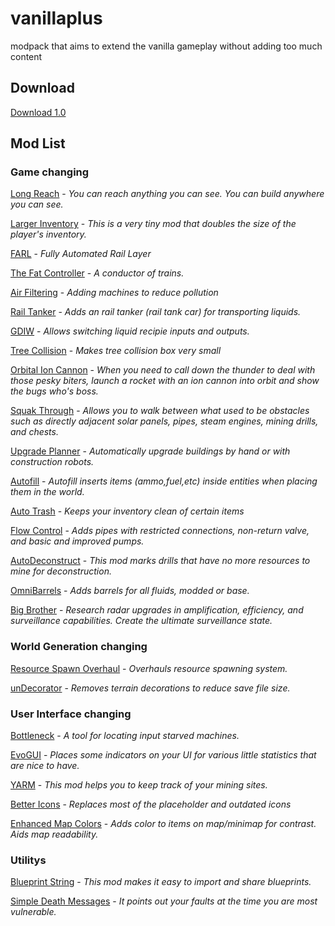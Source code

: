 # vanillaplus
modpack that aims to extend the vanilla gameplay without adding too much content

## Download
[Download 1.0](https://github.com/iMontouch/vanillaplus/raw/master/versions/vanillaplus_1.0.zip)

## Mod List
### Game changing
[Long Reach](https://mods.factorio.com/mods/jamesaguilar/long-reach) - *You can reach anything you can see. You can build anywhere you can see.*

[Larger Inventory](https://mods.factorio.com/mods/Rseding91/Larger%20Inventory) - *This is a very tiny mod that doubles the size of the player's inventory.*

[FARL](https://mods.factorio.com/mods/Choumiko/FARL) - *Fully Automated Rail Layer*

[The Fat Controller](https://mods.factorio.com/mods/Choumiko/TheFatController) - *A conductor of trains.*

[Air Filtering](https://mods.factorio.com/mods/Schorty/air-filtering) - *Adding machines to reduce pollution*

[Rail Tanker](https://mods.factorio.com/mods/Choumiko/RailTanker) - *Adds an rail tanker (rail tank car) for transporting liquids.*

[GDIW](https://mods.factorio.com/mods/DaCyclops/GDIW) - *Allows switching liquid recipie inputs and outputs.*

[Tree Collision](https://mods.factorio.com/mods/skomick/tree_collision) - *Makes tree collision box very small*

[Orbital Ion Cannon](https://mods.factorio.com/mods/Supercheese/Orbital%20Ion%20Cannon) - *When you need to call down the thunder to deal with those pesky biters, launch a rocket with an ion cannon into orbit and show the bugs who's boss.*

[Squak Through](https://mods.factorio.com/mods/Supercheese/Squeak%20Through) - *Allows you to walk between what used to be obstacles such as directly adjacent solar panels, pipes, steam engines, mining drills, and chests.*

[Upgrade Planner](https://mods.factorio.com/mods/Klonan/upgrade-planner) - *Automatically upgrade buildings by hand or with construction robots.*

[Autofill](https://mods.factorio.com/mods/Nexela/autofill) - *Autofill inserts items (ammo,fuel,etc) inside entities when placing them in the world.*

[Auto Trash](https://mods.factorio.com/mods/Choumiko/AutoTrash) - *Keeps your inventory clean of certain items*

[Flow Control](https://mods.factorio.com/mods/GotLag/Flow%20Control) - *Adds pipes with restricted connections, non-return valve, and basic and improved pumps.*

[AutoDeconstruct](https://mods.factorio.com/mods/mindmix/AutoDeconstruct) - *This mod marks drills that have no more resources to mine for deconstruction.*

[OmniBarrels](https://mods.factorio.com/mods/GotLag/Omnibarrels) - *Adds barrels for all fluids, modded or base.*

[Big Brother](https://mods.factorio.com/mods/Afforess/Big_Brother) - *Research radar upgrades in amplification, efficiency, and surveillance capabilities. Create the ultimate surveillance state.*

### World Generation changing

[Resource Spawn Overhaul](https://mods.factorio.com/mods/orzelek/rso-mod) - *Overhauls resource spawning system.*

[unDecorator](https://mods.factorio.com/mods/orzelek/undecorator) - *Removes terrain decorations to reduce save file size.*

### User Interface changing

[Bottleneck](https://mods.factorio.com/mods/trold/Bottleneck) - *A tool for locating input starved machines.*

[EvoGUI](https://mods.factorio.com/mods/Narc/EvoGUI) - *Places some indicators on your UI for various little statistics that are nice to have.*

[YARM](https://mods.factorio.com/mods/Narc/YARM) - *This mod helps you to keep track of your mining sites.*

[Better Icons](https://mods.factorio.com/mods/Meppi/BetterIcons) - *Replaces most of the placeholder and outdated icons*

[Enhanced Map Colors](https://mods.factorio.com/mods/osldgoth/Enhanced_Map_Colors) - *Adds color to items on map/minimap for contrast. Aids map readability.*

### Utilitys

[Blueprint String](https://mods.factorio.com/mods/DaveMcW/blueprint-string) - *This mod makes it easy to import and share blueprints.*

[Simple Death Messages](https://mods.factorio.com/mods/NoPantsMcDance/Simple_Death_Messages) - *It points out your faults at the time you are most vulnerable.*
